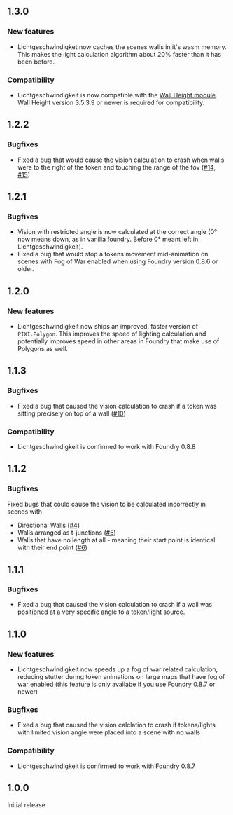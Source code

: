 ## 1.3.0
### New features
- Lichtgeschwindigket now caches the scenes walls in it's wasm memory. This makes the light calculation algorithm about 20% faster than it has been before.

### Compatibility
- Lichtgeschwindigkeit is now compatible with the [Wall Height module](https://foundryvtt.com/packages/wall-height). Wall Height version 3.5.3.9 or newer is required for compatibility.


## 1.2.2
### Bugfixes
- Fixed a bug that would cause the vision calculation to crash when walls were to the right of the token and touching the range of the fov ([#14](https://github.com/manuelVo/foundryvtt-lichtgeschwindigkeit/issues/14), [#15](https://github.com/manuelVo/foundryvtt-lichtgeschwindigkeit/issues/15))


## 1.2.1
### Bugfixes
- Vision with restricted angle is now calculated at the correct angle (0° now means down, as in vanilla foundry. Before 0° meant left in Lichtgeschwindigkeit).
- Fixed a bug that would stop a tokens movement mid-animation on scenes with Fog of War enabled when using Foundry version 0.8.6 or older.

## 1.2.0
### New features
- Lichtgeschwindigkeit now ships an improved, faster version of `PIXI.Polygon`. This improves the speed of lighting calculation and potentially improves speed in other areas in Foundry that make use of Polygons as well.


## 1.1.3
### Bugfixes
- Fixed a bug that caused the vision calculation to crash if a token was sitting precisely on top of a wall ([#10](https://github.com/manuelVo/foundryvtt-lichtgeschwindigkeit/issues/10))

### Compatibility
- Lichtgeschwindigkeit is confirmed to work with Foundry 0.8.8


## 1.1.2
### Bugfixes
Fixed bugs that could cause the vision to be calculated incorrectly in scenes with
- Directional Walls ([#4](https://github.com/manuelVo/foundryvtt-lichtgeschwindigkeit/issues/4))
- Walls arranged as t-junctions ([#5](https://github.com/manuelVo/foundryvtt-lichtgeschwindigkeit/issues/5))
- Walls that have no length at all - meaning their start point is identical with their end point ([#6](https://github.com/manuelVo/foundryvtt-lichtgeschwindigkeit/issues/6))


## 1.1.1
### Bugfixes
- Fixed a bug that caused the vision calculation to crash if a wall was positioned at a very specific angle to a token/light source.


## 1.1.0
### New features
- Lichtgeschwindigkeit now speeds up a fog of war related calculation, reducing stutter during token animations on large maps that have fog of war enabled (this feature is only availabe if you use Foundry 0.8.7 or newer)

### Bugfixes
- Fixed a bug that caused the vision calclation to crash if tokens/lights with limited vision angle were placed into a scene with no walls

### Compatibility
- Lichtgeschwindigkeit is confirmed to work with Foundry 0.8.7


## 1.0.0
Initial release
